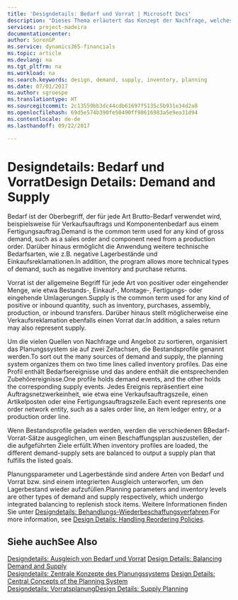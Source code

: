 ```yaml
---
title: 'Designdetails: Bedarf und Vorrat | Microsoft Docs'
description: "Dieses Thema erläutert das Konzept der Nachfrage, welches der allgemeine Begriff ist für jede Art Brutto-Bedarf, wie beispielsweise für Verkaufsauftrags und Komponentenbedarf aus einem Fertigungsauftrag."
services: project-madeira
documentationcenter: 
author: SorenGP
ms.service: dynamics365-financials
ms.topic: article
ms.devlang: na
ms.tgt_pltfrm: na
ms.workload: na
ms.search.keywords: design, demand, supply, inventory, planning
ms.date: 07/01/2017
ms.author: sgroespe
ms.translationtype: HT
ms.sourcegitcommit: 2c13559bb3dc44cdb61697f5135c5b931e34d2a8
ms.openlocfilehash: 69d5e574b390fe50490ff98616983a5e9ea31d94
ms.contentlocale: de-de
ms.lasthandoff: 09/22/2017

---
```

# <a name="design-details-demand-and-supply"></a><span data-ttu-id="eb2fb-103">Designdetails: Bedarf und Vorrat</span><span class="sxs-lookup"><span data-stu-id="eb2fb-103">Design Details: Demand and Supply</span></span>
<span data-ttu-id="eb2fb-104">Bedarf ist der Oberbegriff, der für jede Art Brutto-Bedarf verwendet wird, beispielsweise für Verkaufsauftrags und Komponentenbedarf aus einem Fertigungsauftrag.</span><span class="sxs-lookup"><span data-stu-id="eb2fb-104">Demand is the common term used for any kind of gross demand, such as a sales order and component need from a production order.</span></span> <span data-ttu-id="eb2fb-105">Darüber hinaus ermöglicht die Anwendung weitere technische Bedarfsarten, wie z.B. negative Lagerbestände und Einkaufsreklamationen.</span><span class="sxs-lookup"><span data-stu-id="eb2fb-105">In addition, the program allows more technical types of demand, such as negative inventory and purchase returns.</span></span>  
  
<span data-ttu-id="eb2fb-106">Vorrat ist der allgemeine Begriff für jede Art von positiver oder eingehender Menge, wie etwa Bestands-, Einkauf-, Montage-, Fertigungs- oder eingehende Umlagerungen.</span><span class="sxs-lookup"><span data-stu-id="eb2fb-106">Supply is the common term used for any kind of positive or inbound quantity, such as inventory, purchases, assembly, production, or inbound transfers.</span></span> <span data-ttu-id="eb2fb-107">Darüber hinaus stellt möglicherweise eine Verkaufsreklamation ebenfalls einen Vorrat dar.</span><span class="sxs-lookup"><span data-stu-id="eb2fb-107">In addition, a sales return may also represent supply.</span></span>  
  
<span data-ttu-id="eb2fb-108">Um die vielen Quellen von Nachfrage und Angebot zu sortieren, organisiert das Planungssystem sie auf zwei Zeitachsen, die Bestandsprofile genannt werden.</span><span class="sxs-lookup"><span data-stu-id="eb2fb-108">To sort out the many sources of demand and supply, the planning system organizes them on two time lines called inventory profiles.</span></span> <span data-ttu-id="eb2fb-109">Das eine Profil enthält Bedarfsereignisse und das andere enthält die entsprechenden Zubehörereignisse.</span><span class="sxs-lookup"><span data-stu-id="eb2fb-109">One profile holds demand events, and the other holds the corresponding supply events.</span></span> <span data-ttu-id="eb2fb-110">Jedes Ereignis repräsentiert eine Auftragsnetzwerkeinheit, wie etwa eine Verkaufsauftragszeile, einen Artikelposten oder eine Fertigungsauftragszeile.</span><span class="sxs-lookup"><span data-stu-id="eb2fb-110">Each event represents one order network entity, such as a sales order line, an item ledger entry, or a production order line.</span></span>  
  
<span data-ttu-id="eb2fb-111">Wenn Bestandsprofile geladen werden, werden die verschiedenen BBedarf-Vorrat-Sätze ausgeglichen, um einen Beschaffungsplan auszustellen, der die aufgeführten Ziele erfüllt.</span><span class="sxs-lookup"><span data-stu-id="eb2fb-111">When inventory profiles are loaded, the different demand-supply sets are balanced to output a supply plan that fulfills the listed goals.</span></span>  
  
<span data-ttu-id="eb2fb-112">Planungsparameter und Lagerbestände sind andere Arten von Bedarf und Vorrat bzw. sind einem integrierten Ausgleich unterworfen, um den Lagerbestand wieder aufzufüllen.</span><span class="sxs-lookup"><span data-stu-id="eb2fb-112">Planning parameters and inventory levels are other types of demand and supply respectively, which undergo integrated balancing to replenish stock items.</span></span> <span data-ttu-id="eb2fb-113">Weitere Informationen finden Sie unter [Designdetails: Behandlungs-Wiederbeschaffungsverfahren](design-details-handling-reordering-policies.md).</span><span class="sxs-lookup"><span data-stu-id="eb2fb-113">For more information, see [Design Details: Handling Reordering Policies](design-details-handling-reordering-policies.md).</span></span>  
  
## <a name="see-also"></a><span data-ttu-id="eb2fb-114">Siehe auch</span><span class="sxs-lookup"><span data-stu-id="eb2fb-114">See Also</span></span>  
<span data-ttu-id="eb2fb-115">[Designdetails: Ausgleich von Bedarf und Vorrat](design-details-balancing-demand-and-supply.md) </span><span class="sxs-lookup"><span data-stu-id="eb2fb-115">[Design Details: Balancing Demand and Supply](design-details-balancing-demand-and-supply.md) </span></span>  
<span data-ttu-id="eb2fb-116">[Designdetails: Zentrale Konzepte des Planungssystems](design-details-central-concepts-of-the-planning-system.md) </span><span class="sxs-lookup"><span data-stu-id="eb2fb-116">[Design Details: Central Concepts of the Planning System](design-details-central-concepts-of-the-planning-system.md) </span></span>  
[<span data-ttu-id="eb2fb-117">Designdetails: Vorratsplanung</span><span class="sxs-lookup"><span data-stu-id="eb2fb-117">Design Details: Supply Planning</span></span>](design-details-supply-planning.md)
